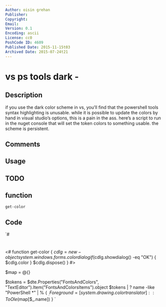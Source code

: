 ```yaml
---
Author: oisin grehan
Publisher: 
Copyright: 
Email: 
Version: 0.1
Encoding: ascii
License: cc0
PoshCode ID: 4609
Published Date: 2015-11-15t03
Archived Date: 2015-07-24t21
---
```


# vs ps tools dark - 

## Description

if you use the dark color scheme in vs, you’ll find that the powershell tools syntax highlighting is unusable. while it is possible to update the colors by hand in visual studio’s options, this is a pain in the ass. here’s a script to run in the nuget console that will set the token colors to something usable. the scheme is persistent.

## Comments



## Usage



## TODO



## function

`get-color`

## Code

`#
 #
 
 <#
 function get-color {
     $cdlg = new-object system.windows.forms.colordialog
     if ($cdlg.showdialog() -eq "OK") {
         $cdlg.color
     }
     $cdlg.dispose()
 }
 #>
 
 $map = @{}
 
 $tokens = $dte.Properties("FontsAndColors", "TextEditor").Item("FontsAndColorsItems").object
 $tokens | ? name -like "PowerShell *" | % { $_.Foreground = [system.drawing.colortranslator]::ToOle($map[$_.name]) }
`

